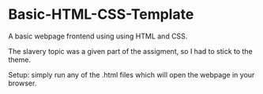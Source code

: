 # Basic-HTML-CSS-Template

A basic webpage frontend using using HTML and CSS.

The slavery topic was a given part of the assigment, so I had to stick to the theme.

Setup: simply run any of the .html files which will open the webpage in your browser.
